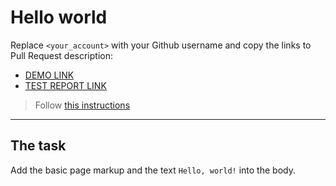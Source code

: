 # Hello world
Replace `<your_account>` with your Github username and copy the links to Pull Request description:
- [DEMO LINK](https://carrotflower.github.io/layout_hello-world/)
- [TEST REPORT LINK](https://carrotflower.github.io/layout_hello-world/report/html_report/)

> Follow [this instructions](https://mate-academy.github.io/layout_task-guideline/#how-to-solve-the-layout-tasks-on-github)
___

## The task
Add the basic page markup and the text `Hello, world!` into the body.
